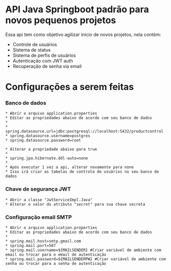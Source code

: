 # API Java Springboot padrão para novos pequenos projetos
Essa api tem como objetivo agilizar inicio de novos projetos, nela contém:

* Controle de usuários
* Sistema de status
* Sistema de perfis de usuários
* Autenticação com JWT auth
* Recuperação de senha via email
 

# Configurações a serem feitas

### Banco de dados

    * Abrir o arquivo application.properties
    * Editar as propriedades abaixo de acordo com seu banco de dados
    *
    * spring.datasource.url=jdbc:postgresql://localhost:5432/productcontrol
    * spring.datasource.username=postgres
    * spring.datasource.password=root
    
    * Alterar a propriedade abaixo para true
    *
    * spring.jpa.hibernate.ddl-auto=none
    *
    * Após executar 1 vez a api, alterar novamente para none
    * Isso irá criar as tabelas de controle de usuários no seu banco de dados

### Chave de segurança JWT

    * Abrir a classe "JwtServiceImpl.Java"
    * Alterar o valor do atributo "secret" para sua chave secreta
    
### Configuração email SMTP

    * Abrir o arquivo application.properties
    * Editar as propriedades abaixo de acordo com seu banco de dados
    *
    * spring.mail.host=smtp.gmail.com
    * spring.mail.port=587
    * spring.mail.username=${MAILSENDER} #Criar variável de ambiente com email ou trocar para o email de autenticação
    * spring.mail.password=${MAILSENDERPW} #Criar variável de ambiente com senha ou trocar para a senha de autenticação

